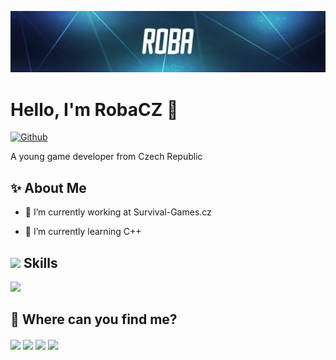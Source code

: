 <p align="center">
    <img width="1000" src="https://github.com/RobaCZ/RobaCZ/blob/main/back.png">
</p>

<h1> Hello, I'm RobaCZ 👋 </h1>
<p align='center'>
</p>


[![Github](https://img.shields.io/github/followers/RobaCZ?label=Follow&style=social)](https://github.com/RobaCZ)

<div size='20px'> A young game developer from Czech Republic
</div>

<h2> ✨ About Me </h2>

- 🔭 I’m currently working at Survival-Games.cz
  
- 🌱 I’m currently learning C++

<h2> <img src = "https://media2.giphy.com/media/QssGEmpkyEOhBCb7e1/giphy.gif?cid=ecf05e47a0n3gi1bfqntqmob8g9aid1oyj2wr3ds3mg700bl&rid=giphy.gif" width = 24px> Skills </h2>

<img src = "https://github-readme-stats.vercel.app/api/top-langs/?username=RobaCZ&theme=tokyonight">

<h2> 🔎 Where can you find me? </h2>

<a href = 'https://discord.com/invite/YFGnEvg6mj'> <img width = '32px' align= 'center' src="https://raw.githubusercontent.com/rahulbanerjee26/githubAboutMeGenerator/main/icons/discord.svg"/></a> 
<a href = 'https://www.github.com/RobaCZ'> <img width = '32px' align= 'center' src="https://raw.githubusercontent.com/rahulbanerjee26/githubAboutMeGenerator/main/icons/github.svg"/></a>
<a href = 'https://www.twitter.com/RobaDeveloper'> <img width = '32px' align= 'center' src="https://raw.githubusercontent.com/rahulbanerjee26/githubAboutMeGenerator/main/icons/twitter.svg"/></a> 
<a href = 'https://www.youtube.com/c/RobaDev/'> <img width = '32px' align= 'center' src="https://raw.githubusercontent.com/rahulbanerjee26/githubAboutMeGenerator/main/icons/youtube.svg"/></a> 
